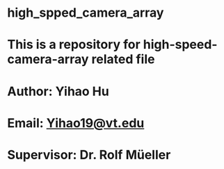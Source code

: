# high_spped_camera_array
# This is a repository for high-speed-camera-array related file 
# Author: Yihao Hu
#  Email: Yihao19@vt.edu
#  Supervisor: Dr. Rolf Müeller
#
#
#
